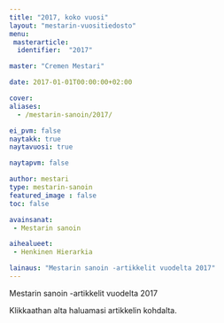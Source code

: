 ```yaml
---
title: "2017, koko vuosi"
layout: "mestarin-vuositiedosto"
menu:
 masterarticle:
  identifier:  "2017"

master: "Cremen Mestari"

date: 2017-01-01T00:00:00+02:00

cover:
aliases:
  - /mestarin-sanoin/2017/

ei_pvm: false
naytakk: true
naytavuosi: true

naytapvm: false

author: mestari
type: mestarin-sanoin
featured_image : false
toc: false

avainsanat:
 - Mestarin sanoin

aihealueet:
 - Henkinen Hierarkia

lainaus: "Mestarin sanoin -artikkelit vuodelta 2017"
---
```

<p>Mestarin sanoin -artikkelit vuodelta 2017</p>
<p>Klikkaathan alta haluamasi artikkelin kohdalta.</p>